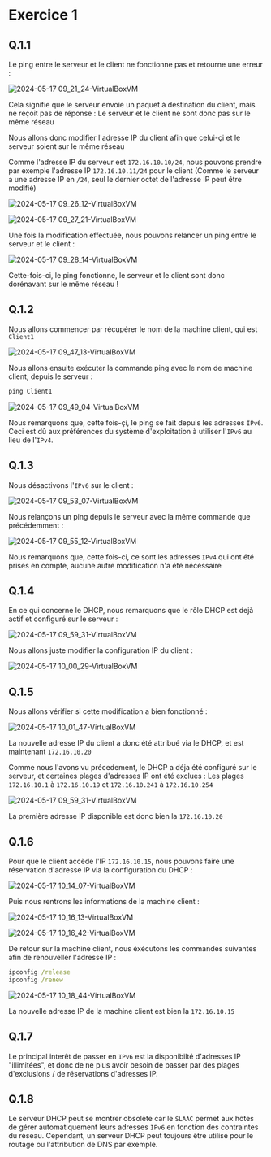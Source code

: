 # Exercice 1

## Q.1.1

Le ping entre le serveur et le client ne fonctionne pas et retourne une erreur :

![2024-05-17 09_21_24-VirtualBoxVM](https://github.com/ThoXinou/Checkpoint_2/assets/159007018/3e77a5a2-386e-42d8-8f6d-841f44219079)

Cela signifie que le serveur envoie un paquet à destination du client, mais ne reçoit pas de réponse : Le serveur et le client ne sont donc pas sur le même réseau

Nous allons donc modifier l'adresse IP du client afin que celui-çi et le serveur soient sur le même réseau

Comme l'adresse IP du serveur est `172.16.10.10/24`, nous pouvons prendre par exemple l'adresse IP `172.16.10.11/24` pour le client (Comme le serveur a une adresse IP en `/24`, seul le dernier octet de l'adresse IP peut être modifié)

![2024-05-17 09_26_12-VirtualBoxVM](https://github.com/ThoXinou/Checkpoint_2/assets/159007018/29bc364e-2ddf-4cbe-a141-8dc7ba60a712)

![2024-05-17 09_27_21-VirtualBoxVM](https://github.com/ThoXinou/Checkpoint_2/assets/159007018/9ee05c45-e24e-4588-a189-3a02cb1fe309)

Une fois la modification effectuée, nous pouvons relancer un ping entre le serveur et le client : 

![2024-05-17 09_28_14-VirtualBoxVM](https://github.com/ThoXinou/Checkpoint_2/assets/159007018/68a23cfe-385b-4be6-ae70-dee234d41f4d)

Cette-fois-ci, le ping fonctionne, le serveur et le client sont donc dorénavant sur le même réseau !

## Q.1.2

Nous allons commencer par récupérer le nom de la machine client, qui est `Client1`

![2024-05-17 09_47_13-VirtualBoxVM](https://github.com/ThoXinou/Checkpoint_2/assets/159007018/29082441-4a2b-4919-ba03-163f247c935f)

Nous allons ensuite exécuter la commande ping avec le nom de machine client, depuis le serveur :
```cmd
ping Client1
```

![2024-05-17 09_49_04-VirtualBoxVM](https://github.com/ThoXinou/Checkpoint_2/assets/159007018/e11746c7-4cf4-4a21-9c3e-1925fc71235d)

Nous remarquons que, cette fois-çi, le ping se fait depuis les adresses `IPv6`. Ceci est dû aux préférences du système d'exploitation à utiliser l'`IPv6` au lieu de l'`IPv4`.

## Q.1.3

Nous désactivons l'`IPv6` sur le client : 

![2024-05-17 09_53_07-VirtualBoxVM](https://github.com/ThoXinou/Checkpoint_2/assets/159007018/4104e9be-227f-4806-805d-cb66622f6cab)

Nous relançons un ping depuis le serveur avec la même commande que précédemment : 

![2024-05-17 09_55_12-VirtualBoxVM](https://github.com/ThoXinou/Checkpoint_2/assets/159007018/70691f0b-c9c8-4a89-ba13-db5afcb53010)

Nous remarquons que, cette fois-ci, ce sont les adresses `IPv4` qui ont été prises en compte, aucune autre modification n'a été nécéssaire

## Q.1.4

En ce qui concerne le DHCP, nous remarquons que le rôle DHCP est dejà actif et configuré sur le serveur : 

![2024-05-17 09_59_31-VirtualBoxVM](https://github.com/ThoXinou/Checkpoint_2/assets/159007018/2711264f-864b-4ff9-a7ad-d03898337349)

Nous allons juste modifier la configuration IP du client : 

![2024-05-17 10_00_29-VirtualBoxVM](https://github.com/ThoXinou/Checkpoint_2/assets/159007018/706ddbba-7b5b-44bb-8259-94110a6cbeed)

## Q.1.5

Nous allons vérifier si cette modification a bien fonctionné : 

![2024-05-17 10_01_47-VirtualBoxVM](https://github.com/ThoXinou/Checkpoint_2/assets/159007018/f1934c23-43c8-43ab-ae2d-45f2c1fc9691)

La nouvelle adresse IP du client a donc été attribué via le DHCP, et est maintenant `172.16.10.20`

Comme nous l'avons vu précedement, le DHCP a déja été configuré sur le serveur, et certaines plages d'adresses IP ont été exclues : Les plages `172.16.10.1` à `172.16.10.19` et `172.16.10.241` à `172.16.10.254`

![2024-05-17 09_59_31-VirtualBoxVM](https://github.com/ThoXinou/Checkpoint_2/assets/159007018/0fb67c5a-ecae-4327-b362-3eb3e0b4f611)

La première adresse IP disponible est donc bien la `172.16.10.20`

## Q.1.6

Pour que le client accède  l'IP `172.16.10.15`, nous pouvons faire une réservation d'adresse IP via la configuration du DHCP : 

![2024-05-17 10_14_07-VirtualBoxVM](https://github.com/ThoXinou/Checkpoint_2/assets/159007018/7338029a-416d-4737-b72e-2c35c3536673)

Puis nous rentrons les informations de la machine client : 

![2024-05-17 10_16_13-VirtualBoxVM](https://github.com/ThoXinou/Checkpoint_2/assets/159007018/10f18eea-ee5f-43e3-a0ba-3a38c0596710)

![2024-05-17 10_16_42-VirtualBoxVM](https://github.com/ThoXinou/Checkpoint_2/assets/159007018/0b473208-c053-4328-a9be-46ada80452ac)

De retour sur la machine client, nous éxécutons les commandes suivantes afin de renouveller l'adresse IP : 

```cmd
ipconfig /release
ipconfig /renew
```

![2024-05-17 10_18_44-VirtualBoxVM](https://github.com/ThoXinou/Checkpoint_2/assets/159007018/f53ecae2-f610-4753-ba08-963d47b2f531)

La nouvelle adresse IP de la machine client est bien la `172.16.10.15`

## Q.1.7

Le principal interêt de passer en `IPv6` est la disponibilté d'adresses IP "illimitées", et donc de ne plus avoir besoin de passer par des plages d'exclusions / de réservations d'adresses IP.

## Q.1.8

Le serveur DHCP peut se montrer obsolète car le `SLAAC` permet aux hôtes de gérer automatiquement leurs adresses `IPv6` en fonction des contraintes du réseau. Cependant, un serveur DHCP peut toujours être utilisé pour le routage ou l'attribution de DNS par exemple.
















